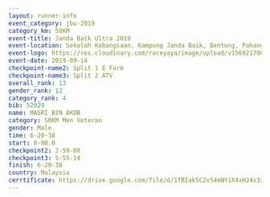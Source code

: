 ```yaml
---
layout: runner-info 
event_category: jbu-2019 
category_km: 50KM 
event-title: Janda Baik Ultra 2019
event-location: Sekolah Kebangsaan, Kampung Janda Baik, Bentong, Pahang, Malaysia 
event-logo: https://res.cloudinary.com/raceyaya/image/upload/v1569217009/logo/janda-baik_vch1pc.jpg 
event-date: 2019-09-14 
checkpoint-name2: Split 1 E Farm 
checkpoint-name3: Split 2 ATV 
overall_rank: 13
gender_rank: 12
category_rank: 4
bib: 52029
name: MASRI BIN AKOB
category: 50KM Men Veteran
gender: Male
time: 6-20-38
start: 0-00.0
checkpoint2: 2-59-08
checkpoint3: 5-55-14
finish: 6-20-38
country: Malaysia
cerrtificate: https://drive.google.com/file/d/1TBIak5C2v54mNYiX4xHJ4s3xvG--uKej/view?usp=sharing
---
```

